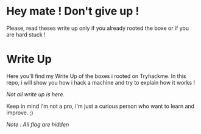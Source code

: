 # Hey mate ! Don't give up !
Please, read theses write up only if you already rooted the boxe or if you are hard stuck !

# Write Up
Here you'll find my Write Up of the boxes i rooted on Tryhackme.
In this repo, i will show you how i hack a machine and try to explain how it works !

*Not all write up is here.*

Keep in mind i'm not a pro, i'm just a curious person who want to learn and improve. ;)

*Note : All flag are hidden*
